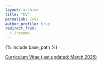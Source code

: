 ```yaml
---
layout: archive
title: "CV"
permalink: /cv/
author_profile: true
redirect_from:
  - /resume
---
```


{% include base_path %}

[Curriculum Vitae (last updated: March 2025)](../CV/Blunier_David_CV_03.2025.pdf)
